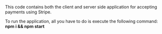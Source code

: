 This code contains both the client and server side application for accepting payments using Stripe.

To run the application, all you have to do is execute the following command:
**npm i && npm start**


